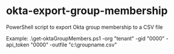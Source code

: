 # okta-export-group-membership  
  
PowerShell script to export Okta group membership to a CSV file  
  
Example: .\get-oktaGroupMembers.ps1 -org "tenant" -gid "0000" -api_token "0000" -outfile "c:\groupname.csv"
